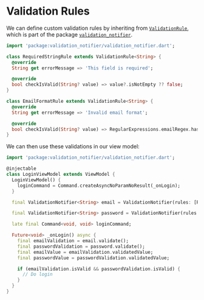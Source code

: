 # Validation Rules

We can define custom validation rules by inheriting from [`ValidationRule`](https://pub.dev/documentation/validation_notifier/latest/validation_notifier/ValidationRule-class.html), which is part of the package [`validation_notifier`](https://pub.dev/packages/validation_notifier).


```dart
import 'package:validation_notifier/validation_notifier.dart';

class RequiredStringRule extends ValidationRule<String> {
  @override
  String get errorMessage => 'This field is required';

  @override
  bool checkIsValid(String? value) => value?.isNotEmpty ?? false;
}

class EmailFormatRule extends ValidationRule<String> {
  @override
  String get errorMessage => 'Invalid email format';

  @override
  bool checkIsValid(String? value) => RegularExpressions.emailRegex.hasMatch(value ?? '');
}
```

We can then use these validations in our view model:

```dart
import 'package:validation_notifier/validation_notifier.dart';

@injectable
class LoginViewModel extends ViewModel {
  LoginViewModel() {
    loginCommand = Command.createAsyncNoParamNoResult(_onLogin);
  }

  final ValidationNotifier<String> email = ValidationNotifier(rules: [RequiredRule(), EmailFormatRule()]); // USE

  final ValidationNotifier<String> password = ValidationNotifier(rules: [RequiredRule()]); // USE

  late final Command<void, void> loginCommand;

  Future<void> _onLogin() async {
    final emailValidation = email.validate();
    final passwordValidation = password.validate();
    final emailValue = emailValidation.validatedValue;
    final passwordValue = passwordValidation.validatedValue;

    if (emailValidation.isValid && passwordValidation.isValid) {
      // Do login
    }
  }
}
```